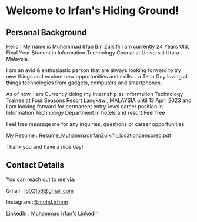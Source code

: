 # Welcome to Irfan's Hiding Ground!

## Personal Background
Hello ! My name is Muhammad Irfan Bin Zulkifli I am currently 24 Years Old, Final Year Student in Information Technology Course at Universiti Utara Malaysia.

I am an avid & enthusiastic person that are always looking forward to try new things and explore new opportunities and skills + a Tech Guy loving all things technologies from gadgets, computers and smartphones.

As of now, I am Currently doing my Internship as Information Technology Trainee at Four Seasons Resort Langkawi, MALAYSIA until 13 April 2023 and I am looking forward for permanent entry-level career position in Information Technology Department in hotels and resort.Feel free 

Feel free message me for any inquiries, questions or career opportunities

My Resume : [Resume_MuhammadIrfanZulkifli_locationcensored.pdf](https://github.com/Panzer-Kun/panzer-kun.github.io/files/10555787/Resume_MuhammadIrfanZulkifli_locationcensored.pdf)


Thank you and have a nice day!

## Contact Details
You can reach out to me via:

Gmail : i602156@gmail.com

Instagram :[@muhd.irfnnn](https://www.instagram.com/muhd.irfnnn)

LinkedIn : [Muhammad Irfan's LinkedIn](https://www.linkedin.com/in/muhammad-irfan-zulkifli-341923205/)

